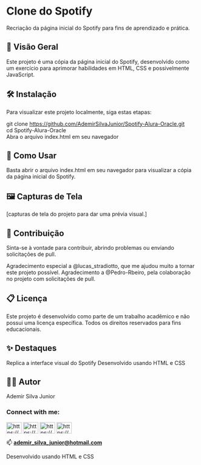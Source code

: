 # Clone do Spotify
Recriação da página inicial do Spotify para fins de aprendizado e prática.

## 🚀 Visão Geral
Este projeto é uma cópia da página inicial do Spotify, desenvolvido como um exercício para aprimorar habilidades em HTML, CSS e possivelmente JavaScript.

## 🛠️ Instalação
Para visualizar este projeto localmente, siga estas etapas:

git clone https://github.com/AdemirSilvaJunior/Spotify-Alura-Oracle.git <br>
cd Spotify-Alura-Oracle<br>
Abra o arquivo index.html em seu navegador

## 🚀 Como Usar<br>
Basta abrir o arquivo index.html em seu navegador para visualizar a cópia da página inicial do Spotify.

## 🖼️ Capturas de Tela<br>
[capturas de tela do projeto para dar uma prévia visual.]

## 🤝 Contribuição<br>
Sinta-se à vontade para contribuir, abrindo problemas ou enviando solicitações de pull.

Agradecimento especial a @lucas_stradiotto, que me ajudou muito a tornar este projeto possível.
Agradecimento a @Pedro-Rbeiro, pela colaboração no projeto com solicitações de pull.

## 📋 Licença<br>
Este projeto é desenvolvido como parte de um trabalho acadêmico e não possui uma licença específica. Todos os direitos reservados para fins educacionais.

## ✨ Destaques<br>
Replica a interface visual do Spotify
Desenvolvido usando HTML e CSS

## 🧑‍💻 Autor<br>
Ademir Silva Junior

<h3 align="left">Connect with me:</h3>
<p align="left">
<a href="https://www.linkedin.com/in/ademir-silva-38a8bb189/" target="blank"><img align="center" src="https://raw.githubusercontent.com/rahuldkjain/github-profile-readme-generator/master/src/images/icons/Social/linked-in-alt.svg" alt="https://www.linkedin.com/in/ademir-silva-38a8bb189/" height="30" width="40" /></a>
<a href="https://wa.me/5511966217948" target="blank"><img align="center" src="https://i.pinimg.com/1200x/9b/0c/37/9b0c37e7e1231074dd8e6c12ba0c17c7.jpg" alt="https://wa.me/5511966217948" height="30" width="40" /><a />
<a href="https://fb.com/https://www.facebook.com/ademir.silvajunior.5" target="blank"><img align="center" src="https://raw.githubusercontent.com/rahuldkjain/github-profile-readme-generator/master/src/images/icons/Social/facebook.svg" alt="https://www.facebook.com/ademir.silvajunior.5" height="30" width="40" /></a>
<a href="https://instagram.com/https://www.instagram.com/ademirsilvajunior/" target="blank"><img align="center" src="https://raw.githubusercontent.com/rahuldkjain/github-profile-readme-generator/master/src/images/icons/Social/instagram.svg" alt="https://www.instagram.com/ademirsilvajunior/" height="30" width="40" /></a>
</p>

📫 **ademir_silva_junior@hotmail.com**

  Desenvolvido usando HTML e CSS
